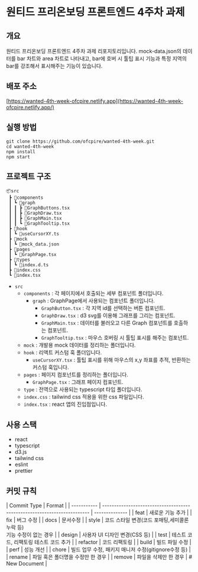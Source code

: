 # 원티드 프리온보딩 프론트엔드 4주차 과제

## 개요

원티드 프리온보딩 프론트엔드 4주차 과제 리포지토리입니다.
mock-data.json의 데이터를 bar 차트와 area 차트로 나타내고, bar에 호버 시 툴팁 표시 기능과 특정 지역의 bar를 강조해서 표시해주는 기능이 있습니다.

## 배포 주소

[https://wanted-4th-week-ofcpire.netlify.app](https://wanted-4th-week-ofcpire.netlify.app/)

## 실행 방법

```
git clone https://github.com/ofcpire/wanted-4th-week.git
cd wanted-4th-week
npm install
npm start
```

## 프로젝트 구조

```
📦src
 ┣ 📂components
 ┃ ┗ 📂graph
 ┃ ┃ ┣ 📜GraphButtons.tsx
 ┃ ┃ ┣ 📜GraphDraw.tsx
 ┃ ┃ ┣ 📜GraphMain.tsx
 ┃ ┃ ┗ 📜GraphTooltip.tsx
 ┣ 📂hook
 ┃ ┗ 📜useCursorXY.ts
 ┣ 📂mock
 ┃ ┗ 📜mock_data.json
 ┣ 📂pages
 ┃ ┗ 📜GraphPage.tsx
 ┣ 📂types
 ┃ ┗ 📜index.d.ts
 ┣ 📜index.css
 ┗ 📜index.tsx
```

- `src`
  - `components` : 각 페이지에서 호출되는 세부 컴포넌트 폴더입니다.
    - `graph` : GraphPage에서 사용되는 컴포넌트 폴더입니다.
      - `GraphButton.tsx` : 각 지역 id를 선택하는 버튼 컴포넌트.
      - `GraphDraw.tsx` : d3 svg를 이용해 그래프를 그리는 컴포넌트.
      - `GraphMain.tsx` : 데이터를 불러오고 다른 Graph 컴포넌트를 호출하는 컴포넌트.
      - `GraphTooltip.tsx` : 마우스 호버링 시 툴팁 표시를 해주는 컴포넌트.
  - `mock` : 개발용 mock 데이터를 정리하는 폴더입니다.
  - `hook` : 리액트 커스텀 훅 폴더입니다.
    - `useCursorXY.tsx` : 툴팁 표시를 위해 마우스의 x,y 좌표를 추적, 반환하는 커스텀 훅입니다.
  - `pages` : 페이지 컴포넌트를 정리하는 폴더입니다.
    - `GraphPage.tsx` : 그래프 페이지 컴포넌트.
  - `type` : 전역으로 사용되는 typescript 타입 폴더입니다.
  - `index.css` : tailwind css 적용을 위한 css 파일입니다.
  - `index.tsx` : react 앱의 진입점입니다.

## 사용 스택

- react
- typescript
- d3.js
- tailwind css
- eslint
- prettier

## 커밋 규칙

| Commit Type | Format                                                                   |
| ----------- | ------------------------------------------------------------------------ | -------------- |
| feat        | 새로운 기능 추가                                                         |
| fix         | 버그 수정                                                                |
| docs        | 문서수정                                                                 |
| style       | 코드 스타일 변경(코드 포매팅,세미콜론 누락 등)</br>기능 수정이 없는 경우 |
| design      | 사용자 UI 디자인 변경(CSS 등)                                            |
| test        | 테스트 코드, 리팩토링 테스트 코드 추가                                   |
| refactor    | 코드 리팩토링                                                            |
| build       | 빌드 파일 수정                                                           |
| perf        | 성능 개선                                                                |
| chore       | 빌드 업무 수정, 패키지 매니저 수정(gitignore수정 등)                     |
| rename      | 파일 혹은 폴더명을 수정만 한 경우                                        |
| remove      | 파일을 삭제만 한 경우                                                    | # New Document |
